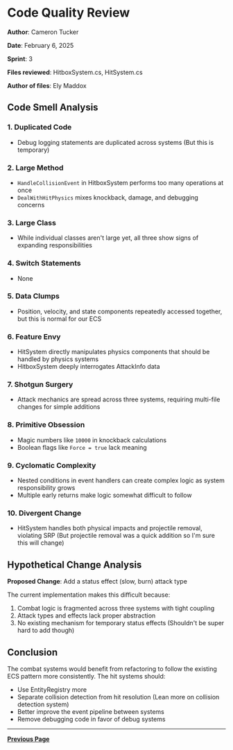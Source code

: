 # Code Quality Review

**Author**: Cameron Tucker

**Date**: February 6, 2025  

**Sprint**: 3

**Files reviewed**: HitboxSystem.cs, HitSystem.cs

**Author of files**: Ely Maddox

## Code Smell Analysis

### 1. Duplicated Code

- Debug logging statements are duplicated across systems (But this is temporary)

### 2. Large Method

- `HandleCollisionEvent` in HitboxSystem performs too many operations at once
- `DealWithHitPhysics` mixes knockback, damage, and debugging concerns

### 3. Large Class

- While individual classes aren't large yet, all three show signs of expanding responsibilities

### 4. Switch Statements

- None

### 5. Data Clumps

- Position, velocity, and state components repeatedly accessed together, but this is normal for our ECS

### 6. Feature Envy

- HitSystem directly manipulates physics components that should be handled by physics systems
- HitboxSystem deeply interrogates AttackInfo data

### 7. Shotgun Surgery

- Attack mechanics are spread across three systems, requiring multi-file changes for simple additions

### 8. Primitive Obsession

- Magic numbers like `10000` in knockback calculations
- Boolean flags like `Force = true` lack meaning

### 9. Cyclomatic Complexity

- Nested conditions in event handlers can create complex logic as system responsibility grows
- Multiple early returns make logic somewhat difficult to follow

### 10. Divergent Change

- HitSystem handles both physical impacts and projectile removal, violating SRP (But projectile removal was a quick addition so I'm sure this will change)

## Hypothetical Change Analysis

**Proposed Change**: Add a status effect (slow, burn) attack type

The current implementation makes this difficult because:

1. Combat logic is fragmented across three systems with tight coupling
2. Attack types and effects lack proper abstraction
3. No existing mechanism for temporary status effects (Shouldn't be super hard to add though)

## Conclusion

The combat systems would benefit from refactoring to follow the existing ECS pattern more consistently. The hit systems should:

- Use EntityRegistry more
- Separate collision detection from hit resolution (Lean more on collision detection system)
- Better improve the event pipeline between systems
- Remove debugging code in favor of debug systems

---

[**Previous Page**](../README.md)

